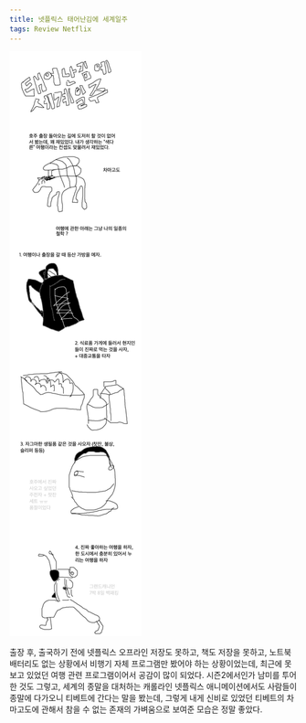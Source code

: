 ```yaml
---
title: 넷플릭스 태어난김에 세계일주
tags: Review Netflix
---
```


![image](/assets/images/251007_태어난김에세계일주.png)

출장 후, 출국하기 전에 넷플릭스 오프라인 저장도 못하고, 책도 저장을 못하고, 노트북 배터리도 없는 상황에서 비행기 자체 프로그램만 봤어야 하는 상황이었는데, 최근에 못보고 있었던 여행 관련 프로그램이어서 공감이 많이 되었다. 시즌2에서인가 남미를 투어한 것도 그렇고, 세계의 종말을 대처하는 캐롤라인 넷플릭스 애니메이션에서도 사람들이 종말에 다가오니 티베트에 간다는 말을 봤는데, 그렇게 내게 신비로 있었던 티베트의 차마고도에 관해서 참을 수 없는 존재의 가벼움으로 보여준 모습은 정말 좋았다.